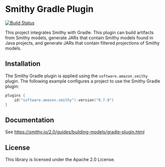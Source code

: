 # Smithy Gradle Plugin
[![Build Status](https://github.com/awslabs/smithy-gradle-plugin/workflows/ci/badge.svg)](https://github.com/awslabs/smithy-gradle-plugin/actions/workflows/ci.yml)

This project integrates Smithy with Gradle. This plugin can build artifacts
from Smithy models, generate JARs that contain Smithy models found in Java
projects, and generate JARs that contain filtered *projections* of Smithy
models.


## Installation

The Smithy Gradle plugin is applied using the `software.amazon.smithy` plugin.
The following example configures a project to use the Smithy Gradle plugin:

```kotlin
plugins {
    id("software.amazon.smithy").version("0.7.0")
}
```


## Documentation

See https://smithy.io/2.0/guides/building-models/gradle-plugin.html


## License

This library is licensed under the Apache 2.0 License. 
